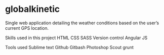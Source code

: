 # globalkinetic
Single web application detailing the weather conditions based on the user’s current GPS location.

Skills used in this project
HTML
CSS
SASS
Version control
Angular JS

Tools used
Sublime text
Github
Gitbash
Photoshop
Scout
grunt

